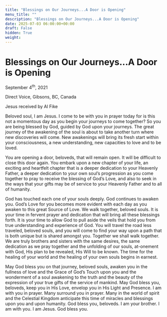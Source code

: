 ```yaml
---
title: "Blessings on Our Journeys...A Door is Opening"
menu_title: ""
description: "Blessings on Our Journeys...A Door is Opening"
date: 2025-07-03 06:00:00+00:00
draft: False
hidden: True
weight:
---
```

# Blessings on Our Journeys...A Door is Opening

September 4<sup>th</sup>, 2021

Direct Voice, Gibsons, BC, Canada

Jesus received by Al Fike

Beloved soul, I am Jesus. I come to be with you in prayer today for is this not a momentous day as you begin your journeys to come together? So you are being blessed by God, guided by God upon your journeys. The great journey of the awakening of the soul is about to take another turn where new discoveries will come. New awakenings will bring its fresh start within your consciousness, a new understanding, new capacities to love and to be loved.

You are opening a door, beloveds, that will remain open. It will be difficult to close this door again. You embark upon a new chapter of your life, an exciting and heartfelt chapter that is a deeper dedication to your Heavenly Father, a deeper dedication to your own soul’s progression as you come together to pray to receive the blessing of God’s Love, and also to seek in the ways that your gifts may be of service to your Heavenly Father and to all of humanity.

God has touched each one of your souls deeply. God continues to awaken you. God’s Love for you becomes more evident with each day as you awaken to this great Source of Love. We walk together, beloved souls. It is your time in fervent prayer and dedication that will bring all these blessings forth. It is your time to allow God to pull aside the veils that hold you from true understanding and experience of God. You will travel the road less traveled, beloved souls, and you will come to find your way upon a path that is both unique but is shared amongst you. Together we shall walk together. We are truly brothers and sisters with the same desires, the same dedication as we pray together and the unfolding of our souls, at-onement with God, His plan to be revealed, His Will to be known. The time for the healing of your world and the healing of your own souls begins in earnest.

May God bless you on that journey, beloved souls, awaken you in the fullness of love and the Grace of God’s Touch upon you and the wonderment of a soul awakening to the truth and the beauty of the expression of your true gifts of the service of mankind. May God bless you, beloveds, keep you in His Love, envelop you in His Light and Presence. I am with you in prayer. Many surround you in prayer. Many in the world of spirit and the Celestial Kingdom anticipate this time of miracles and blessings upon you and upon humanity. God bless you, beloveds. I am your brother. I am with you. I am Jesus. God bless you.
